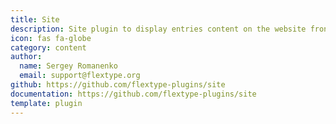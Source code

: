```yaml
---
title: Site
description: Site plugin to display entries content on the website frontend.
icon: fas fa-globe
category: content
author:
  name: Sergey Romanenko
  email: support@flextype.org
github: https://github.com/flextype-plugins/site
documentation: https://github.com/flextype-plugins/site
template: plugin
---
```


